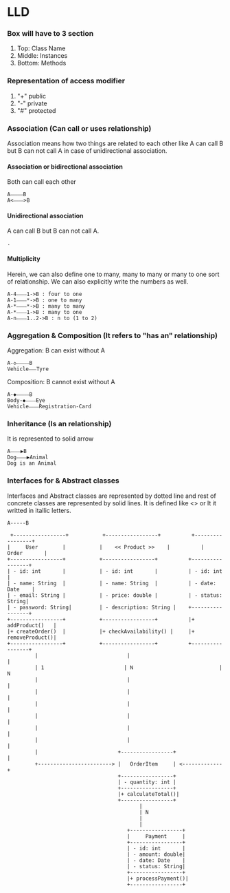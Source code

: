 # LLD


### Box will have to 3 section
1. Top: Class Name
2. Middle: Instances
3. Bottom: Methods

### Representation of access modifier
1. "+" public
2. "-" private
3. "#" protected

### Association (Can call or uses relationship)
Association means how two things are related to each other like A can call B but B can not call A in case of unidirectional association.
#### Association or bidirectional association 
 Both can call each other
```
A⎯⎯⎯⎯⎯B
A<⎯⎯⎯⎯>B
```
#### Unidirectional association 
A can call B but B can not call A.
```
.
```
#### Multiplicity
Herein, we can also define one to many, many to many or many to one sort of relationship. 
We can also explicitly write the numbers as well. 
```
A-4⎯⎯⎯⎯1->B : four to one
A-1⎯⎯⎯⎯*->B : one to many
A-*⎯⎯⎯⎯*->B : many to many
A-*⎯⎯⎯⎯1->B : many to one
A-n⎯⎯⎯⎯1..2->B : n to (1 to 2)
```

### Aggregation & Composition (It refers to "has an" relationship)
Aggregation: B can exist without A
```
A-◇⎯⎯⎯⎯⎯B
Vehicle⎯⎯⎯Tyre
```
Composition: B cannot exist without A
```
A-◆⎯⎯⎯⎯⎯B
Body-◆⎯⎯⎯⎯Eye
Vehicle⎯⎯⎯⎯Registration-Card
```

### Inheritance (Is an relationship)
It is represented to solid arrow
```
A⎯⎯⎯⎯▶B
Dog⎯⎯⎯⎯▶Animal
Dog is an Animal
```

### Interfaces for & Abstract classes
Interfaces and Abstract classes are represented by dotted line and rest of concrete classes are represented by solid lines.
It is defined  like <<InterfaceName>> or It it writted in itallic letters.
```
A-----B
```

```
 +-----------------+           +-----------------+          +-----------------+
|     User        |           |    << Product >>    |          |     Order       |
+-----------------+           +-----------------+          +-----------------+
| - id: int       |           | - id: int       |          | - id: int       |
| - name: String  |           | - name: String  |          | - date: Date    |
| - email: String |           | - price: double |          | - status: String|
| - password: String|         | - description: String |    +-----------------+
+-----------------+           +-----------------+          |+ addProduct()   |
|+ createOrder()  |           |+ checkAvailability() |     |+ removeProduct()|
+-----------------+           +-----------------+          +-----------------+
         |                             |                              |
         | 1                          | N                            | N
         |                             |                              |
         |                             |                              |
         |                             |                              |
         |                             |                              |
         |                             |                              |
         |                             |                              |
         |                          +-----------------+               |
         +------------------------> |   OrderItem     | <-------------+
                                    +-----------------+
                                    | - quantity: int |
                                    +-----------------+
                                    |+ calculateTotal()|
                                    +-----------------+
                                           |
                                           | N
                                           |
                                           |
                                       +-----------------+
                                       |     Payment     |
                                       +-----------------+
                                       | - id: int       |
                                       | - amount: double|
                                       | - date: Date    |
                                       | - status: String|
                                       +-----------------+
                                       |+ processPayment()|
                                       +-----------------+

```


